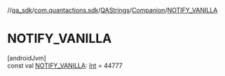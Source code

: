 //[qa_sdk](../../../../index.md)/[com.quantactions.sdk](../../index.md)/[QAStrings](../index.md)/[Companion](index.md)/[NOTIFY_VANILLA](-n-o-t-i-f-y_-v-a-n-i-l-l-a.md)

# NOTIFY_VANILLA

[androidJvm]\
const val [NOTIFY_VANILLA](-n-o-t-i-f-y_-v-a-n-i-l-l-a.md): [Int](https://kotlinlang.org/api/latest/jvm/stdlib/kotlin/-int/index.html) = 44777

